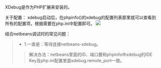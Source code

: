 XDebug是作为PHP扩展来安装的。

关于配置：
xdebug启动后，在phpinfo()的xdebug的配置列表那里就可以查看到所有的配置项，根据需要在php.ini中配置即可。
![](https://raw.githubusercontent.com/sunbay/note/master/PHP/%E8%B0%83%E8%AF%95/xdebug.png)

结合netbeans调试时的常见问题：
>* 1.一直是：等待连接netbeans-xdebug。
>>解决办法：netbeans里面的ID、端口要和phpinfo中xdebug的IDE Key及php.ini配置里面xdebug.remote_port一致。
